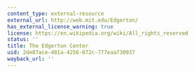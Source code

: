 ```yaml
---
content_type: external-resource
external_url: http://web.mit.edu/Edgerton/
has_external_license_warning: true
license: https://en.wikipedia.org/wiki/All_rights_reserved
status: ''
title: The Edgerton Center
uid: 2de87ace-481a-4256-872c-777eaa730937
wayback_url: ''
---
```


